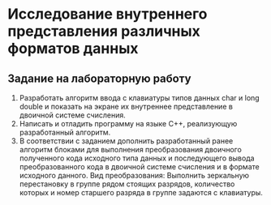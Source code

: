 # Исследование внутреннего представления различных форматов данных

## Задание на лабораторную работу

1. Разработать алгоритм ввода с клавиатуры типов данных char и long double и показать на экране их внутреннее представление в двоичной системе счисления.
2. Написать и отладить программу на языке С++, реализующую разработанный алгоритм.
3. В соответствии с заданием дополнить разработанный ранее алгоритм блоками для выполнения преобразования двоичного полученного кода исходного типа данных и последующего вывода преобразованного кода в двоичной системе счисления и в формате исходного данного.
Вид преобразования:  Выполнить зеркальную перестановку в группе рядом стоящих разрядов, количество которых и номер старшего разряда в группе задаются с клавиатуры.

